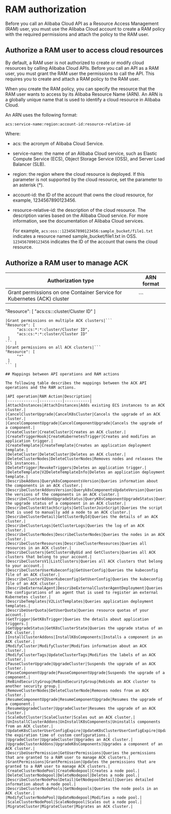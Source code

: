 # RAM authorization

Before you call an Alibaba Cloud API as a Resource Access Management \(RAM\) user, you must use the Alibaba Cloud account to create a RAM policy with the required permissions and attach the policy to the RAM user.

## Authorize a RAM user to access cloud resources

By default, a RAM user is not authorized to create or modify cloud resources by calling Alibaba Cloud APIs. Before you call an API as a RAM user, you must grant the RAM user the permissions to call the API. This requires you to create and attach a RAM policy to the RAM user.

When you create the RAM policy, you can specify the resource that the RAM user wants to access by its Alibaba Resource Name \(ARN\). An ARN is a globally unique name that is used to identify a cloud resource in Alibaba Cloud.

An ARN uses the following format:

```
acs:service-name:region:account-id:resource-relative-id
```

Where:

-   acs: the acronym of Alibaba Cloud Service.
-   service-name: the name of an Alibaba Cloud service, such as Elastic Compute Service \(ECS\), Object Storage Service \(OSS\), and Server Load Balancer \(SLB\).
-   region: the region where the cloud resource is deployed. If this parameter is not supported by the cloud resource, set the parameter to an asterisk \(\*\).

-   account-id: the ID of the account that owns the cloud resource, for example, 1234567890123456.

-   resource-relative-id: the description of the cloud resource. The description varies based on the Alibaba Cloud service. For more information, see the documentation of Alibaba Cloud services.

    For example, `acs:oss::1234567890123456:sample_bucket/file1.txt` indicates a resource named sample\_bucket/file1.txt in OSS. `1234567890123456` indicates the ID of the account that owns the cloud resource.


## Authorize a RAM user to manage ACK

|Authorization type|ARN format|
|------------------|----------|
|Grant permissions on one Container Service for Kubernetes \(ACK\) cluster|```
"Resource": [
     "acs:cs:*:*:cluster/Cluster ID"
 ]
``` |
|Grant permissions on multiple ACK clusters|```
"Resource": [
     "acs:cs:*:*:cluster/Cluster ID",
     "acs:cs:*:*:cluster/Cluster ID"
 ]
``` |
|Grant permissions on all ACK clusters|```
"Resource": [
     "*"
 ]
``` |

## Mappings between API operations and RAM actions

The following table describes the mappings between the ACK API operations and the RAM actions.

|API operation|RAM Action|Description|
|-------------|----------|-----------|
|AttachInstances|AttachInstances|Adds existing ECS instances to an ACK cluster.|
|CancelClusterUpgrade|CancelK8sCluster|Cancels the upgrade of an ACK cluster.|
|CancelComponentUpgrade|CancelComponentUpgrade|Cancels the upgrade of a component.|
|CreateCluster|CreateCluster|Creates an ACK cluster.|
|CreateTriggerHook|CreateKubernetesTrigger|Creates and modifies an application trigger.|
|CreateTemplate|CreateTemplate|Creates an application deployment template.|
|DeleteCluster|DeleteCluster|Deletes an ACK cluster.|
|DeleteClusterNodes|DeleteClusterNodes|Removes nodes and releases the ECS instances.|
|DeleteTrigger|RevokeTriggers|Deletes an application trigger.|
|DeleteTemplate|V2DeleteTemplateInfo|Deletes an application deployment template.|
|DescribeAddons|Queryk8sComponentsVersion|Queries information about the components in an ACK cluster.|
|DescribeClusterAddonsVersion|Queryk8sComponentsUpdateVersion|Queries the versions of the components in an ACK cluster.|
|DescribeClusterAddonUpgradeStatus|QueryK8sComponentUpgradeStatus|Queries the upgrade status of a component in an ACK cluster.|
|DescribeClusterAttachScripts|GetClusterJoinScript|Queries the script that is used to manually add a node to an ACK cluster.|
|DescribeClusterDetail|GetClusterById|Queries the details of an ACK cluster.|
|DescribeClusterLogs|GetClusterLogs|Queries the log of an ACK cluster.|
|DescribeClusterNodes|DescribeClusterNodes|Queries the nodes in an ACK cluster.|
|DescribeClusterResources|DescribeClusterResources|Queries all resources in an ACK cluster.|
|DescribeClusters|GetClustersByUid and GetClusters|Queries all ACK clusters that belong to your account.|
|DescribeClustersV1|ListClusters|Queries all ACK clusters that belong to your account.|
|DescribeClusterUserKubeconfig|GetUserConfig|Queries the kubeconfig file of an ACK cluster.|
|DescribeClusterV2UserKubeconfig|GetUserConfig|Queries the kubeconfig file of an ACK cluster.|
|DescribeExternalAgent|DescribeExternalClusterAgentDeployment|Queries the configurations of an agent that is used to register an external Kubernetes cluster.|
|DescribeTemplates|V2ListTemplates|Queries application deployment templates.|
|DescribeUserQuota|GetUserQuota|Queries resource quotas of your account.|
|GetTrigger|GetK8sTrigger|Queries the details about application triggers.|
|GetUpgradeStatus|GetK8sClusterState|Queries the upgrade status of an ACK cluster.|
|InstallClusterAddons|InstallK8sComponents|Installs a component in an ACK cluster.|
|ModifyCluster|ModifyCluster|Modifies information about an ACK cluster.|
|ModifyClusterTags|UpdateClusterTags|Modifies the labels of an ACK cluster.|
|PauseClusterUpgrade|UpgradeCluster|Suspends the upgrade of an ACK cluster.|
|PauseComponentUpgrade|PauseComponentUpgrade|Suspends the upgrade of a component.|
|ReBindSecurityGroup|ReBindSecurityGroup|Rebinds an ACK cluster to another security group.|
|RemoveClusterNodes|DeleteClusterNode|Removes nodes from an ACK cluster.|
|ResumeComponentUpgrade|ResumeComponentUpgrade|Resumes the upgrade of a component.|
|ResumeUpgradeCluster|UpgradeCluster|Resumes the upgrade of an ACK cluster.|
|ScaleOutCluster|ScaleCluster|Scales out an ACK cluster.|
|UnInstallClusterAddons|UnInstallK8sComponents|Uninstalls components from an ACK cluster.|
|UpdateK8sClusterUserConfigExpire|UpdateK8sClusterUserConfigExpire|Updates the expiration time of custom configurations.|
|UpgradeCluster|UpgradeCluster|Upgrades an ACK cluster.|
|UpgradeClusterAddons|UpgradeK8sComponents|Upgrades a component of an ACK cluster.|
|DescribeUserPermission|GetUserPermissions|Queries the permissions that are granted to a RAM user to manage ACK clusters.|
|GrantPermissions|GrantPermission|Updates the permissions that are granted to a RAM user to manage ACK clusters.|
|CreateClusterNodePool|CreateNodepool|Creates a node pool.|
|DeleteClusterNodepool|DeleteNodepool|Deletes a node pool.|
|DescribeClusterNodePoolDetail|GetNodepoolDetail|Queries detailed information about a node pool.|
|DescribeClusterNodePools|GetNodepools|Queries the node pools in an ACK cluster.|
|ModifyClusterNodePool|UpdateNodepool|Modifies a node pool.|
|ScaleClusterNodePool|ScaleNodepool|Scales out a node pool.|
|MigrateCluster|MigrateCluster|Migrates an ACK cluster.|

